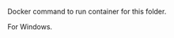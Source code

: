Docker command to run container for this folder.

For Windows.

<!-- TIP: Don't share passwords in Git. This is just for practice! -->

<!-- docker run --name simplepg `
--mount type=bind,source=$(pwd),target=/docker-entrypoint-initdb.d `
-p 5432:5432 `
-e POSTGRES_PASSWORD="Pa33W0rd" `
-d postgres -->
